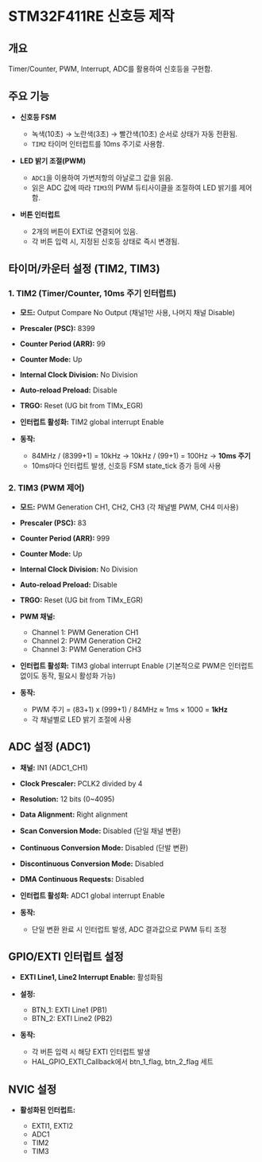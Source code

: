 # STM32F411RE 신호등 제작

## 개요

Timer/Counter, PWM, Interrupt, ADC를 활용하여 신호등을 구현함.

## 주요 기능

* **신호등 FSM**

  * 녹색(10초) → 노란색(3초) → 빨간색(10초) 순서로 상태가 자동 전환됨.
  * `TIM2` 타이머 인터럽트를 10ms 주기로 사용함.

* **LED 밝기 조절(PWM)**

  * `ADC1`을 이용하여 가변저항의 아날로그 값을 읽음.
  * 읽은 ADC 값에 따라 `TIM3`의 PWM 듀티사이클을 조절하여 LED 밝기를 제어함.

* **버튼 인터럽트**

  * 2개의 버튼이 EXTI로 연결되어 있음.
  * 각 버튼 입력 시, 지정된 신호등 상태로 즉시 변경됨.


## 타이머/카운터 설정 (TIM2, TIM3)

### 1. TIM2 (Timer/Counter, 10ms 주기 인터럽트)

* **모드:** Output Compare No Output (채널1만 사용, 나머지 채널 Disable)
* **Prescaler (PSC):** 8399
* **Counter Period (ARR):** 99
* **Counter Mode:** Up
* **Internal Clock Division:** No Division
* **Auto-reload Preload:** Disable
* **TRGO:** Reset (UG bit from TIMx\_EGR)
* **인터럽트 활성화:** TIM2 global interrupt Enable
* **동작:**

  * 84MHz / (8399+1) = 10kHz → 10kHz / (99+1) = 100Hz → **10ms 주기**
  * 10ms마다 인터럽트 발생, 신호등 FSM state\_tick 증가 등에 사용

### 2. TIM3 (PWM 제어)

* **모드:** PWM Generation CH1, CH2, CH3 (각 채널별 PWM, CH4 미사용)
* **Prescaler (PSC):** 83
* **Counter Period (ARR):** 999
* **Counter Mode:** Up
* **Internal Clock Division:** No Division
* **Auto-reload Preload:** Disable
* **TRGO:** Reset (UG bit from TIMx\_EGR)
* **PWM 채널:**

  * Channel 1: PWM Generation CH1
  * Channel 2: PWM Generation CH2
  * Channel 3: PWM Generation CH3
* **인터럽트 활성화:** TIM3 global interrupt Enable (기본적으로 PWM은 인터럽트 없이도 동작, 필요시 활성화 가능)
* **동작:**

  * PWM 주기 = (83+1) x (999+1) / 84MHz ≈ 1ms × 1000 = **1kHz**
  * 각 채널별로 LED 밝기 조절에 사용


## ADC 설정 (ADC1)

* **채널:** IN1 (ADC1\_CH1)
* **Clock Prescaler:** PCLK2 divided by 4
* **Resolution:** 12 bits (0\~4095)
* **Data Alignment:** Right alignment
* **Scan Conversion Mode:** Disabled (단일 채널 변환)
* **Continuous Conversion Mode:** Disabled (단발 변환)
* **Discontinuous Conversion Mode:** Disabled
* **DMA Continuous Requests:** Disabled
* **인터럽트 활성화:** ADC1 global interrupt Enable
* **동작:**

  * 단일 변환 완료 시 인터럽트 발생, ADC 결과값으로 PWM 듀티 조정


## GPIO/EXTI 인터럽트 설정

* **EXTI Line1, Line2 Interrupt Enable:** 활성화됨
* **설정:**

  * BTN\_1: EXTI Line1 (PB1)
  * BTN\_2: EXTI Line2 (PB2)
* **동작:**

  * 각 버튼 입력 시 해당 EXTI 인터럽트 발생
  * HAL\_GPIO\_EXTI\_Callback에서 btn\_1\_flag, btn\_2\_flag 세트


## NVIC 설정

* **활성화된 인터럽트:**

  * EXTI1, EXTI2
  * ADC1
  * TIM2
  * TIM3

